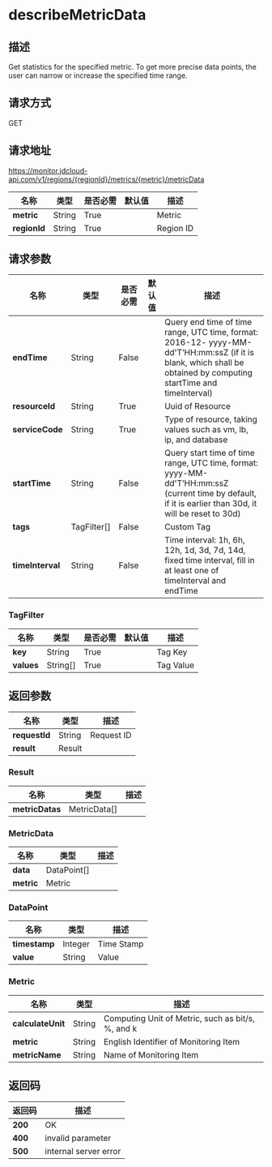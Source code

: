 # describeMetricData


## 描述
Get statistics for the specified metric. To get more precise data points, the user can narrow or increase the specified time range.

## 请求方式
GET

## 请求地址
https://monitor.jdcloud-api.com/v1/regions/{regionId}/metrics/{metric}/metricData

|名称|类型|是否必需|默认值|描述|
|---|---|---|---|---|
|**metric**|String|True| |Metric|
|**regionId**|String|True| |Region ID|

## 请求参数
|名称|类型|是否必需|默认值|描述|
|---|---|---|---|---|
|**endTime**|String|False| |Query end time of time range, UTC time, format: 2016-12- yyyy-MM-dd'T’HH:mm:ssZ (if it is blank, which shall be obtained by computing startTime and timeInterval)|
|**resourceId**|String|True| |Uuid of Resource|
|**serviceCode**|String|True| |Type of resource, taking values such as vm, lb, ip, and database|
|**startTime**|String|False| |Query start time of time range, UTC time, format: yyyy-MM-dd'T’HH:mm:ssZ (current time by default, if it is earlier than 30d, it will be reset to 30d)|
|**tags**|TagFilter[]|False| |Custom Tag|
|**timeInterval**|String|False| |Time interval: 1h, 6h, 12h, 1d, 3d, 7d, 14d, fixed time interval, fill in at least one of timeInterval and endTime|

### TagFilter
|名称|类型|是否必需|默认值|描述|
|---|---|---|---|---|
|**key**|String|True| |Tag Key|
|**values**|String[]|True| |Tag Value|

## 返回参数
|名称|类型|描述|
|---|---|---|
|**requestId**|String|Request ID|
|**result**|Result| |

### Result
|名称|类型|描述|
|---|---|---|
|**metricDatas**|MetricData[]| |
### MetricData
|名称|类型|描述|
|---|---|---|
|**data**|DataPoint[]| |
|**metric**|Metric| |
### DataPoint
|名称|类型|描述|
|---|---|---|
|**timestamp**|Integer|Time Stamp|
|**value**|String|Value|
### Metric
|名称|类型|描述|
|---|---|---|
|**calculateUnit**|String|Computing Unit of Metric, such as bit/s, %, and k|
|**metric**|String|English Identifier of Monitoring Item|
|**metricName**|String|Name of Monitoring Item|

## 返回码
|返回码|描述|
|---|---|
|**200**|OK|
|**400**|invalid parameter|
|**500**|internal server error|
